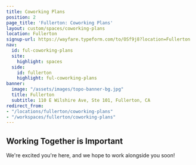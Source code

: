 ```yaml
---
title: Coworking Plans
position: 2
page_title: 'Fullerton: Coworking Plans'
layout: custom/spaces/coworking-plans
location: Fullerton
signup-url: https://wayfare.typeform.com/to/OSf9j8?location=Fullerton
nav:
  id: ful-coworking-plans
  site:
    highlight: spaces
  side:
    id: fullerton
    highlight: ful-coworking-plans
banner:
  image: "/assets/images/topo-banner-bg.jpg"
  title: Fullerton
  subtitle: 110 E Wilshire Ave, Ste 101, Fullerton, CA
redirect_from:
- "/locations/fullerton/coworking-plans"
- "/workspaces/fullerton/coworking-plans"
---
```


## Working Together is Important

We're excited you're here, and we hope to work alongside you soon!
